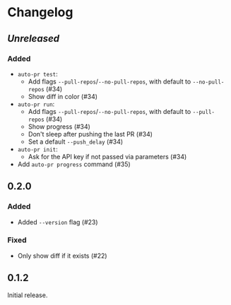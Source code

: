 # Changelog

## _Unreleased_

### Added
-   `auto-pr test`:
    -   Add flags `--pull-repos`/`--no-pull-repos`, with default to `--no-pull-repos` (#34)
    -   Show diff in color (#34)
-   `auto-pr run`:
    -   Add flags `--pull-repos`/`--no-pull-repos`, with default to `--pull-repos` (#34)
    -   Show progress (#34)
    -   Don't sleep after pushing the last PR (#34)
    -   Set a default `--push_delay` (#34)
-   `auto-pr init`:
    -   Ask for the API key if not passed via parameters (#34)
-   Add `auto-pr progress` command (#35)


## 0.2.0

### Added
-   Added `--version` flag (#23)

### Fixed
-   Only show diff if it exists (#22)


## 0.1.2

Initial release.
